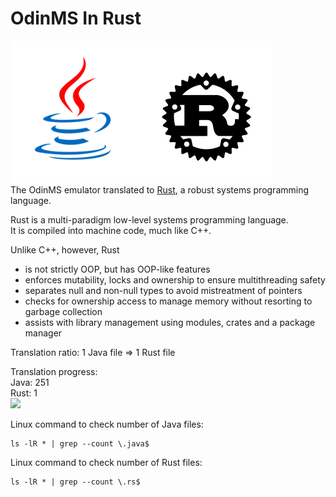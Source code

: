 # OdinMS In Rust
![](banner.png)  
The OdinMS emulator translated to [Rust](https://doc.rust-lang.org/book/title-page.html), a robust systems programming language.

Rust is a multi-paradigm low-level systems programming language.  
It is compiled into machine code, much like C++.

Unlike C++, however, Rust
- is not strictly OOP, but has OOP-like features
- enforces mutability, locks and ownership to ensure multithreading safety
- separates null and non-null types to avoid mistreatment of pointers
- checks for ownership access to manage memory without resorting to garbage collection
- assists with library management using modules, crates and a package manager

Translation ratio: 
1 Java file => 1 Rust file

Translation progress:  
Java: 251  
Rust: 1  
![](https://progress-bar.dev/0)

Linux command to check number of Java files:  
```
ls -lR * | grep --count \.java$
```

Linux command to check number of Rust files:  
```
ls -lR * | grep --count \.rs$
```